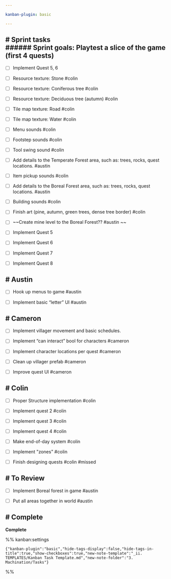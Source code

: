 ```yaml
---

kanban-plugin: basic

---
```


## # Sprint tasks<br>###### Sprint goals: Playtest a slice of the game (first 4 quests)

- [ ] Implement Quest 5, 6
- [ ] Resource texture: Stone #colin
- [ ] Resource texture: Coniferous tree #colin
- [ ] Resource texture: Deciduous tree (autumn) #colin
- [ ] Tile map texture: Road #colin
- [ ] Tile map texture: Water #colin
- [ ] Menu sounds #colin
- [ ] Footstep sounds #colin
- [ ] Tool swing sound #colin
- [ ] Add details to the Temperate Forest area, such as: trees, rocks, quest locations. #austin
- [ ] Item pickup sounds #colin
- [ ] Add details to the Boreal Forest area, such as: trees, rocks, quest locations. #austin
- [ ] Building sounds #colin
- [ ] Finish art (pine, autumn, green trees, dense tree border) #colin
- [ ] ~~Create mine level to the Boreal Forest?? #austin ~~
- [ ] Implement Quest 5
- [ ] Implement Quest 6
- [ ] Implement Quest 7
- [ ] Implement Quest 8


## # Austin

- [ ] Hook up menus to game #austin
- [ ] Implement basic “letter” UI #austin


## # Cameron

- [ ] Implement villager movement and basic schedules.
- [ ] Implement “can interact” bool for characters #cameron
- [ ] Implement character locations per quest #cameron
- [ ] Clean up villager prefab #cameron
- [ ] Improve quest UI #cameron


## # Colin

- [ ] Proper Structure implementation #colin
- [ ] Implement quest 2 #colin
- [ ] Implement quest 3 #colin
- [ ] Implement quest 4 #colin
- [ ] Make end-of-day system #colin
- [ ] Implement "zones" #colin
- [ ] Finish designing quests #colin #missed


## # To Review

- [ ] Implement Boreal forest in game #austin
- [ ] Put all areas together in world #austin


## # Complete

**Complete**




%% kanban:settings
```
{"kanban-plugin":"basic","hide-tags-display":false,"hide-tags-in-title":true,"show-checkboxes":true,"new-note-template":"_ii. TEMPLATES/Kanban Task Template.md","new-note-folder":"3. Machination/Tasks"}
```
%%